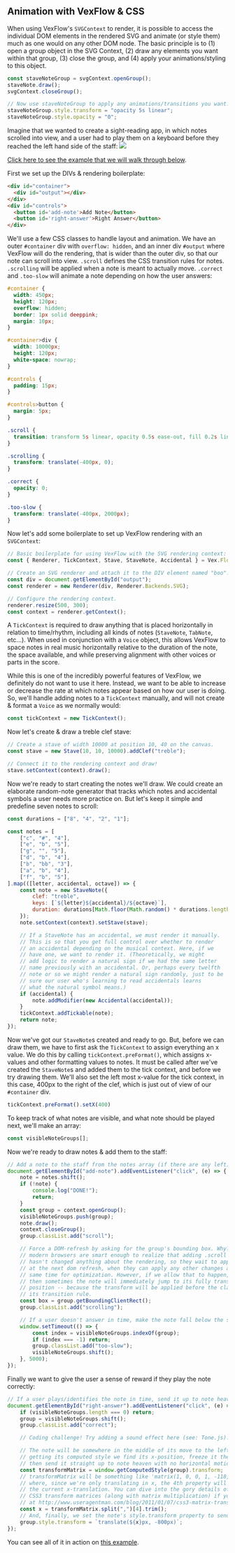## Animation with VexFlow & CSS

When using VexFlow's `SVGContext` to render, it is possible to access the individual DOM elements in the rendered SVG and animate (or style them) much as one would on any other DOM node. The basic principle is to (1) open a group object in the SVG Context, (2) draw any elements you want within that group, (3) close the group, and (4) apply your animations/styling to this object.

```javascript
const staveNoteGroup = svgContext.openGroup();
staveNote.draw();
svgContext.closeGroup();

// Now use staveNoteGroup to apply any animations/transitions you want:
staveNoteGroup.style.transform = "opacity 5s linear";
staveNoteGroup.style.opacity = "0";
```

Imagine that we wanted to create a sight-reading app, in which notes scrolled into view, and a user had to play them on a keyboard before they reached the left hand side of the staff:
![](https://cloud.githubusercontent.com/assets/3900962/23332303/54ac5a06-fb6f-11e6-9826-630a9a2540a9.gif)

[Click here to see the example that we will walk through below](https://jsfiddle.net/cdunz8Lw/).

First we set up the DIVs & rendering boilerplate:
```html
<div id="container">
  <div id="output"></div>
</div>
<div id="controls">
  <button id='add-note'>Add Note</button>
  <button id='right-answer'>Right Answer</button>
</div>
```

We'll use a few CSS classes to handle layout and animation. We have an outer `#container` div with `overflow: hidden`, and an inner div `#output` where VexFlow will do the rendering, that is wider than the outer div, so that our note can scroll into view. `.scroll` defines the CSS transition rules for notes. `.scrolling` will be applied when a note is meant to actually move. `.correct` and `.too-slow` will animate a note depending on how the user answers:

```css
#container {
  width: 450px;
  height: 120px;
  overflow: hidden;
  border: 1px solid deeppink;
  margin: 10px;
}

#container>div {
  width: 10000px;
  height: 120px;
  white-space: nowrap;
}

#controls {
  padding: 15px;
}

#controls>button {
  margin: 5px;
}

.scroll {
  transition: transform 5s linear, opacity 0.5s ease-out, fill 0.2s linear;
}

.scrolling {
  transform: translate(-400px, 0);
}

.correct {
  opacity: 0;
}

.too-slow {
  transform: translate(-400px, 2000px);
}
```

Now let's add some boilerplate to set up VexFlow rendering with an `SVGContext`:

```javascript
// Basic boilerplate for using VexFlow with the SVG rendering context:
const { Renderer, TickContext, Stave, StaveNote, Accidental } = Vex.Flow;

// Create an SVG renderer and attach it to the DIV element named "boo".
const div = document.getElementById("output");
const renderer = new Renderer(div, Renderer.Backends.SVG);

// Configure the rendering context.
renderer.resize(500, 300);
const context = renderer.getContext();
```

A `TickContext` is required to draw anything that is placed horizontally in relation to time/rhythm, including all kinds of notes (`StaveNote`, `TabNote`, etc...). When used in conjunction with a `Voice` object, this allows VexFlow to space notes in real music horizontally relative to the duration of the note, the space available, and while preserving alignment with other voices or parts in the score.

While this is one of the incredibly powerful features of VexFlow, we definitely do not want to use it here. Instead, we want to be able to increase or decrease the rate at which notes appear based on how our user is doing. So, we'll handle adding notes to a `TickContext` manually, and will not create & format a `Voice` as we normally would:

```javascript
const tickContext = new TickContext();
```


Now let's create & draw a treble clef stave:
```javascript
// Create a stave of width 10000 at position 10, 40 on the canvas.
const stave = new Stave(10, 10, 10000).addClef("treble");

// Connect it to the rendering context and draw!
stave.setContext(context).draw();
```

Now we're ready to start creating the notes we'll draw. We could create an elaborate random-note generator that tracks which notes and accidental symbols a user needs more practice on. But let's keep it simple and predefine seven notes to scroll:

```javascript
const durations = ["8", "4", "2", "1"];

const notes = [
    ["c", "#", "4"],
    ["e", "b", "5"],
    ["g", "", "5"],
    ["d", "b", "4"],
    ["b", "bb", "3"],
    ["a", "b", "4"],
    ["f", "b", "5"],
].map(([letter, accidental, octave]) => {
    const note = new StaveNote({
        clef: "treble",
        keys: [`${letter}${accidental}/${octave}`],
        duration: durations[Math.floor(Math.random() * durations.length)],
    });
    note.setContext(context).setStave(stave);

    // If a StaveNote has an accidental, we must render it manually.
    // This is so that you get full control over whether to render
    // an accidental depending on the musical context. Here, if we
    // have one, we want to render it. (Theoretically, we might
    // add logic to render a natural sign if we had the same letter
    // name previously with an accidental. Or, perhaps every twelfth
    // note or so we might render a natural sign randomly, just to be
    // sure our user who's learning to read accidentals learns
    // what the natural symbol means.)
    if (accidental) {
        note.addModifier(new Accidental(accidental));
    }
    tickContext.addTickable(note);
    return note;
});
```

Now we've got our `StaveNote`s created and ready to go. But, before we can draw them, we have to first ask the `TickContext` to assign everything an x value. We do this by calling `tickContext.preFormat()`, which assigns x-values and other formatting values to notes. It must be called after we've created the `StaveNote`s and added them to the tick context, and before we try drawing them. We'll also set the left most x-value for the tick context, in this case, 400px to the right of the clef, which is just out of view of our `#container` div.

```javascript
tickContext.preFormat().setX(400)
```

To keep track of what notes are visible, and what note should be played next, we'll make an array:
```javascript
const visibleNoteGroups[];
```

Now we're ready to draw notes & add them to the staff:
```javascript
// Add a note to the staff from the notes array (if there are any left).
document.getElementById("add-note").addEventListener("click", (e) => {
    note = notes.shift();
    if (!note) {
        console.log("DONE!");
        return;
    }
    const group = context.openGroup();
    visibleNoteGroups.push(group);
    note.draw();
    context.closeGroup();
    group.classList.add("scroll");

    // Force a DOM-refresh by asking for the group's bounding box. Why? Most
    // modern browsers are smart enough to realize that adding .scroll class
    // hasn't changed anything about the rendering, so they wait to apply it
    // at the next dom refresh, when they can apply any other changes at the
    // same time for optimization. However, if we allow that to happen,
    // then sometimes the note will immediately jump to its fully transformed
    // position -- because the transform will be applied before the class with
    // its transition rule.
    const box = group.getBoundingClientRect();
    group.classList.add("scrolling");

    // If a user doesn't answer in time, make the note fall below the staff.
    window.setTimeout(() => {
        const index = visibleNoteGroups.indexOf(group);
        if (index === -1) return;
        group.classList.add("too-slow");
        visibleNoteGroups.shift();
    }, 5000);
});
```

Finally we want to give the user a sense of reward if they play the note correctly:

```javascript
// If a user plays/identifies the note in time, send it up to note heaven.
document.getElementById("right-answer").addEventListener("click", (e) => {
    if (visibleNoteGroups.length === 0) return;
    group = visibleNoteGroups.shift();
    group.classList.add("correct");

    // Coding challenge! Try adding a sound effect here (see: Tone.js).

    // The note will be somewhere in the middle of its move to the left -- by
    // getting its computed style we find its x-position, freeze it there, and
    // then send it straight up to note heaven with no horizontal motion.
    const transformMatrix = window.getComputedStyle(group).transform;
    // transformMatrix will be something like 'matrix(1, 0, 0, 1, -118, 0)'
    // where, since we're only translating in x, the 4th property will be
    // the current x-translation. You can dive into the gory details of
    // CSS3 transform matrices (along with matrix multiplication) if you want
    // at http://www.useragentman.com/blog/2011/01/07/css3-matrix-transform-for-the-mathematically-challenged/
    const x = transformMatrix.split(",")[4].trim();
    // And, finally, we set the note's style.transform property to send it skyward.
    group.style.transform = `translate(${x}px, -800px)`;
});
```

You can see all of it in action on [this example](https://jsfiddle.net/cdunz8Lw/).